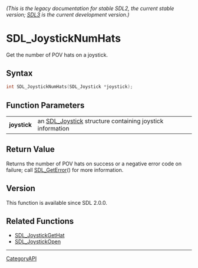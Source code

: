 ###### (This is the legacy documentation for stable SDL2, the current stable version; [SDL3](https://wiki.libsdl.org/SDL3/) is the current development version.)
# SDL_JoystickNumHats

Get the number of POV hats on a joystick.

## Syntax

```c
int SDL_JoystickNumHats(SDL_Joystick *joystick);

```

## Function Parameters

|                  |                                                                           |
| ---------------- | ------------------------------------------------------------------------- |
| **joystick**     | an [SDL_Joystick](SDL_Joystick.md) structure containing joystick information |

## Return Value

Returns the number of POV hats on success or a negative error code on
failure; call [SDL_GetError](SDL_GetError.md)() for more information.

## Version

This function is available since SDL 2.0.0.

## Related Functions

* [SDL_JoystickGetHat](SDL_JoystickGetHat.md)
* [SDL_JoystickOpen](SDL_JoystickOpen.md)

----
[CategoryAPI](CategoryAPI.md)
